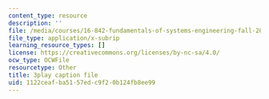 ```yaml
---
content_type: resource
description: ''
file: /media/courses/16-842-fundamentals-of-systems-engineering-fall-2015/1122ceafba5157edc9f20b124fb8ee99_rh9ggz7vyM8.srt
file_type: application/x-subrip
learning_resource_types: []
license: https://creativecommons.org/licenses/by-nc-sa/4.0/
ocw_type: OCWFile
resourcetype: Other
title: 3play caption file
uid: 1122ceaf-ba51-57ed-c9f2-0b124fb8ee99
---
```

